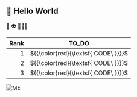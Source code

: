 ## **👋 Hello World**
🧐  👽  🙈🙉🙊

| Rank |     TO_DO     |
|-----:|---------------|
|     1|    ${{\color{red}\{\textsf{   CODE\ \}}}}\$  |
|     2|    ${{\color{red}\{\textsf{   CODE\ \}}}}\$  |
|     3|    ${{\color{red}\{\textsf{   CODE\ \}}}}\$  |

<!--
![GitHub stats](https://github-readme-stats.vercel.app/api?username=naruminato1&theme=dark&show_icons=true)
-->


<!--
<a href="https://github.com/naruminato1/github-readme-stats">
  <img height=200 align="center" src="https://github-readme-stats.vercel.app/api?username=naruminato1" />
</a>
<a href="https://github.com/naruminato1/convoychat">
  <img height=200 align="center" src="https://github-readme-stats.vercel.app/api/top-langs?username=naruminato1&layout=compact&langs_count=8&card_width=320" />
</a>
-->

<picture>
  <source media="(prefers-color-scheme: dark)" srcset="https://user-images.githubusercontent.com/74038190/216655818-2e7b9a31-49bf-4744-85a8-db8a2577c45c.gif">
  <source media="(prefers-color-scheme: light)" srcset="https://user-images.githubusercontent.com/74038190/216655818-2e7b9a31-49bf-4744-85a8-db8a2577c45c.gif">
  <img alt="ME"https://user-images.githubusercontent.com/74038190/216655818-2e7b9a31-49bf-4744-85a8-db8a2577c45c.gif">
</picture>

